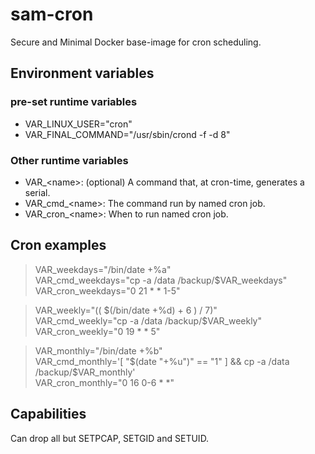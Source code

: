 # sam-cron
Secure and Minimal Docker base-image for cron scheduling.

## Environment variables
### pre-set runtime variables
* VAR_LINUX_USER="cron"
* VAR_FINAL_COMMAND="/usr/sbin/crond -f -d 8"

### Other runtime variables
* VAR_&lt;name&gt;: (optional) A command that, at cron-time, generates a serial.
* VAR_cmd_&lt;name&gt;: The command run by named cron job.
* VAR_cron_&lt;name&gt;: When to run named cron job.

## Cron examples
>VAR_weekdays="/bin/date +%a"  
VAR_cmd_weekdays="cp -a /data /backup/\$VAR_weekdays"  
VAR_cron_weekdays="0 21 * * 1-5"

>VAR_weekly="(( $(/bin/date +%d) + 6 ) / 7)"  
VAR_cmd_weekly="cp -a /data /backup/\$VAR_weekly"  
VAR_cron_weekly="0 19 * * 5"

>VAR_monthly="/bin/date +%b"  
VAR_cmd_monthly='\[ "$(date "+%u")" == "1" \] && cp -a /data /backup/\$VAR_monthly'  
VAR_cron_monthly="0 16 0-6 * *"

## Capabilities
Can drop all but SETPCAP, SETGID and SETUID.
